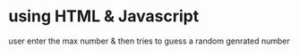 # using HTML & Javascript 
user enter the max number & then tries to guess a random genrated number 

